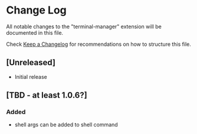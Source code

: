 # Change Log

All notable changes to the "terminal-manager" extension will be documented in this file.

Check [Keep a Changelog](http://keepachangelog.com/) for recommendations on how to structure this file.

## [Unreleased]

- Initial release

## [TBD - at least 1.0.6?]

### Added

- shell args can be added to shell command
